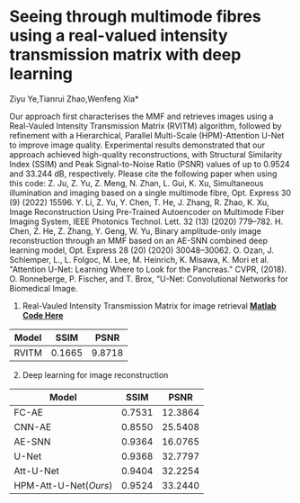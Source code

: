 # Seeing through multimode fibres using a real-valued intensity transmission matrix with deep learning
Ziyu Ye,Tianrui Zhao,Wenfeng Xia*

Our approach first characterises the MMF and retrieves images using a Real-Vauled Intensity Transmission Matrix (RVITM) algorithm, followed by refinement with a Hierarchical, Parallel Multi-Scale (HPM)-Attention U-Net to improve image quality. Experimental results demonstrated that our approach achieved high-quality reconstructions, with Structural Similarity Index (SSIM) and Peak Signal-to-Noise Ratio (PSNR) values of up to 0.9524 and 33.244 dB, respectively.
Please cite the following paper when using this code:
Z. Ju, Z. Yu, Z. Meng, N. Zhan, L. Gui, K. Xu, Simultaneous illumination and imaging based on a single multimode fibre, Opt. Express 30 (9) (2022) 15596.
Y. Li, Z. Yu, Y. Chen, T. He, J. Zhang, R. Zhao, K. Xu, Image Reconstruction Using Pre-Trained Autoencoder on Multimode Fiber Imaging System, IEEE Photonics Technol. Lett. 32 (13) (2020) 779–782.
H. Chen, Z. He, Z. Zhang, Y. Geng, W. Yu, Binary amplitude-only image reconstruction through an MMF based on an AE-SNN combined deep learning model, Opt. Express 28 (20) (2020) 30048–30062.
O. Ozan, J. Schlemper, L., L. Folgoc, M. Lee, M. Heinrich, K. Misawa, K. Mori et al. "Attention U-Net: Learning Where to Look for the Pancreas." CVPR, (2018).
O. Ronneberge, P. Fischer, and T. Brox, “U-Net: Convolutional Networks for Biomedical Image.

1. Real-Vauled Intensity Transmission Matrix for image retrieval __[Matlab Code Here](https://github.com/Zye3/Speckle-Image-Reconstruction/blob/master/calculate_RVITM.m)__

| Model         | SSIM    | PSNR    |
|---------------|---------|---------|
| RVITM         | 0.1665  | 9.8718  |

2. Deep learning for image reconstruction

| Model         | SSIM    | PSNR    |
|---------------|---------|---------|
| FC-AE         | 0.7531  | 12.3864 |
| CNN-AE        | 0.8550  | 25.5408 |
| AE-SNN        | 0.9364  | 16.0765 |
| U-Net         | 0.9368  | 32.7797 |
| Att-U-Net     | 0.9404  | 32.2254 |
| HPM-Att-U-Net(_Ours_) | 0.9524  | 33.2440 |





